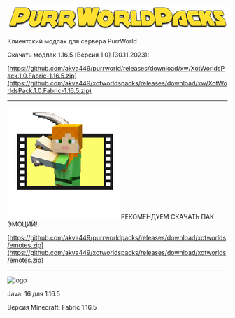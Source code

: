 ![PurrWorldPacks](https://github.com/akva449/purrworldpacks/blob/main/PurrWorldPacks.png)

Клиентский модпак для сервера PurrWorld

Скачать модпак 1.16.5 [Версия 1.0] (30.11.2023):

[https://github.com/akva449/purrworld/releases/download/xw/XotWorldsPack.1.0.Fabric-1.16.5.zip](https://github.com/akva449/xotworldspacks/releases/download/xw/XotWorldsPack.1.0.Fabric-1.16.5.zip)

-----------------------------------------------------------------------------------------------------

![Emote](https://github.com/akva449/purrworldpacks/blob/main/emote.png) РЕКОМЕНДУЕМ СКАЧАТЬ ПАК ЭМОЦИЙ!

[https://github.com/akva449/purrworldpacks/releases/download/xotworlds/emotes.zip](https://github.com/akva449/xotworldspacks/releases/download/xotworlds/emotes.zip)

-----------------------------------------------------------------------------------------------------

![logo](https://user-images.githubusercontent.com/75758629/192112078-9bfa4832-823f-4bd1-ab6c-e1480bc2b62b.png)

Java: 16 для 1.16.5

Версия Minecraft: Fabric 1.16.5
